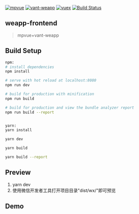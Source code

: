 
[![mpvue](https://img.shields.io/badge/mpvue-2.0.0-blue.svg)](http://mpvue.com/)
[![vant-weapp](https://img.shields.io/badge/vant--weapp-0.5.2-blue.svg)](https://youzan.github.io/vant-weapp/#/intro)
[![vuex](https://img.shields.io/badge/vuex-3.0.1-blue.svg)](https://vuex.vuejs.org/zh/)
[![Build Status](https://travis-ci.org/hirCodd/BookSharing.svg?branch=master)](https://travis-ci.org/hirCodd/BookSharing)
## weapp-frontend

> mpvue+vant-weapp

## Build Setup

``` bash
npm:
# install dependencies
npm install 

# serve with hot reload at localhost:8080
npm run dev

# build for production with minification
npm run build

# build for production and view the bundle analyzer report
npm run build --report


yarn:
yarn install

yarn dev

yarn build

yarn build --report
```
## Preview
1. yarn dev
2. 使用微信开发者工具打开项目目录"dist/wx/"即可预览

## Demo

